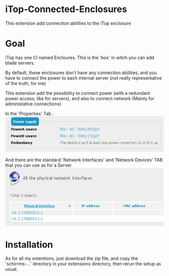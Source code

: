 # iTop-Connected-Enclosures
This extension add connection abilities to the iTop enclosure

# Goal
iTop has one CI named Encloures. This is the 'box' in witch you can add blade servers.

By default, these enclosures don't have any connection abilities, and you have to connect the power to each internal server (not really representative of the truth, for me)

This extension add the possibility to connect power (with a redundant power access, like for servers), and also to connect network (Mainly for administative connections)

In the 'Properties' Tab :
![Enclosure over connections](images/Enclosures-Power.png)

And there are the standard 'Network Interfaces' and 'Network Devices' TAB that you can use as for a Server
![Enclosure Network Interfaces](images/Enclosures-NIC.png)

# Installation
As for all my extentions, just download the zip file, and copy the 'schirrms-...' directory in your extensions directory, then rerun the setup as usual.

